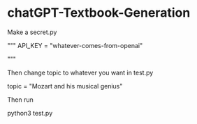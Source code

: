 # chatGPT-Textbook-Generation

Make a secret.py

"""
API_KEY = "whatever-comes-from-openai"

"""


Then change topic to whatever you want in test.py

topic = "Mozart and his musical genius"


Then run 

python3 test.py
